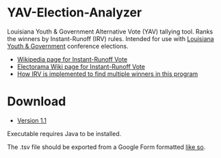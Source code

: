 # YAV-Election-Analyzer
Louisiana Youth &amp; Government Alternative Vote (YAV) tallying tool. Ranks the winners by Instant-Runoff (IRV) rules. Intended for use with [Louisiana Youth &amp; Government](http://www.layouthandgovernment.org/) conference elections.

* [Wikipedia page for Instant-Runoff Vote](https://en.wikipedia.org/wiki/Instant-runoff_voting)
* [Electorama Wiki page for Instant-Runoff Vote](http://wiki.electorama.com/wiki/Instant-runoff_voting)
* [How IRV is implemented to find multiple winners in this program](https://groups.google.com/forum/#!topic/openstv/m9sRnN7yQTs)

# Download
* [Version 1.1](https://github.com/gbarks/YAV-Election-Analyzer/releases/download/v1.1/YAV.Election.Analyzer.v1.1.zip)

Executable requires Java to be installed.

The .tsv file should be exported from a Google Form formatted [like so](https://i.imgur.com/VO4dD6i.png).
